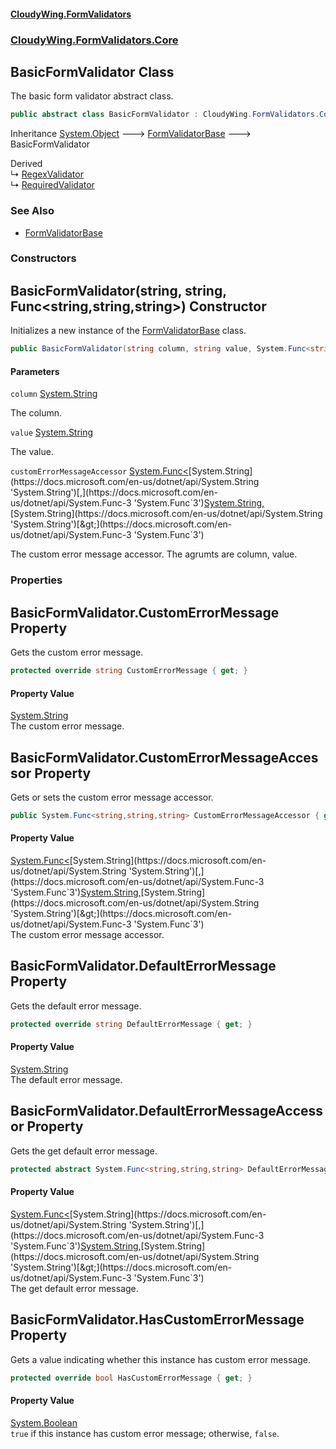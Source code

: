#### [CloudyWing.FormValidators](index.md 'index')
### [CloudyWing.FormValidators.Core](CloudyWing.FormValidators.Core.md 'CloudyWing.FormValidators.Core')

## BasicFormValidator Class

The basic form validator abstract class.

```csharp
public abstract class BasicFormValidator : CloudyWing.FormValidators.Core.FormValidatorBase
```

Inheritance [System.Object](https://docs.microsoft.com/en-us/dotnet/api/System.Object 'System.Object') &#129106; [FormValidatorBase](CloudyWing.FormValidators.Core.FormValidatorBase.md 'CloudyWing.FormValidators.Core.FormValidatorBase') &#129106; BasicFormValidator

Derived  
&#8627; [RegexValidator](CloudyWing.FormValidators.RegexValidator.md 'CloudyWing.FormValidators.RegexValidator')  
&#8627; [RequiredValidator](CloudyWing.FormValidators.RequiredValidator.md 'CloudyWing.FormValidators.RequiredValidator')

### See Also
- [FormValidatorBase](CloudyWing.FormValidators.Core.FormValidatorBase.md 'CloudyWing.FormValidators.Core.FormValidatorBase')
### Constructors

<a name='CloudyWing.FormValidators.Core.BasicFormValidator.BasicFormValidator(string,string,System.Func_string,string,string_)'></a>

## BasicFormValidator(string, string, Func<string,string,string>) Constructor

Initializes a new instance of the [FormValidatorBase](CloudyWing.FormValidators.Core.FormValidatorBase.md 'CloudyWing.FormValidators.Core.FormValidatorBase') class.

```csharp
public BasicFormValidator(string column, string value, System.Func<string,string,string> customErrorMessageAccessor);
```
#### Parameters

<a name='CloudyWing.FormValidators.Core.BasicFormValidator.BasicFormValidator(string,string,System.Func_string,string,string_).column'></a>

`column` [System.String](https://docs.microsoft.com/en-us/dotnet/api/System.String 'System.String')

The column.

<a name='CloudyWing.FormValidators.Core.BasicFormValidator.BasicFormValidator(string,string,System.Func_string,string,string_).value'></a>

`value` [System.String](https://docs.microsoft.com/en-us/dotnet/api/System.String 'System.String')

The value.

<a name='CloudyWing.FormValidators.Core.BasicFormValidator.BasicFormValidator(string,string,System.Func_string,string,string_).customErrorMessageAccessor'></a>

`customErrorMessageAccessor` [System.Func&lt;](https://docs.microsoft.com/en-us/dotnet/api/System.Func-3 'System.Func`3')[System.String](https://docs.microsoft.com/en-us/dotnet/api/System.String 'System.String')[,](https://docs.microsoft.com/en-us/dotnet/api/System.Func-3 'System.Func`3')[System.String](https://docs.microsoft.com/en-us/dotnet/api/System.String 'System.String')[,](https://docs.microsoft.com/en-us/dotnet/api/System.Func-3 'System.Func`3')[System.String](https://docs.microsoft.com/en-us/dotnet/api/System.String 'System.String')[&gt;](https://docs.microsoft.com/en-us/dotnet/api/System.Func-3 'System.Func`3')

The custom error message accessor. The agrumts are column, value.
### Properties

<a name='CloudyWing.FormValidators.Core.BasicFormValidator.CustomErrorMessage'></a>

## BasicFormValidator.CustomErrorMessage Property

Gets the custom error message.

```csharp
protected override string CustomErrorMessage { get; }
```

#### Property Value
[System.String](https://docs.microsoft.com/en-us/dotnet/api/System.String 'System.String')  
The custom error message.

<a name='CloudyWing.FormValidators.Core.BasicFormValidator.CustomErrorMessageAccessor'></a>

## BasicFormValidator.CustomErrorMessageAccessor Property

Gets or sets the custom error message accessor.

```csharp
public System.Func<string,string,string> CustomErrorMessageAccessor { get; }
```

#### Property Value
[System.Func&lt;](https://docs.microsoft.com/en-us/dotnet/api/System.Func-3 'System.Func`3')[System.String](https://docs.microsoft.com/en-us/dotnet/api/System.String 'System.String')[,](https://docs.microsoft.com/en-us/dotnet/api/System.Func-3 'System.Func`3')[System.String](https://docs.microsoft.com/en-us/dotnet/api/System.String 'System.String')[,](https://docs.microsoft.com/en-us/dotnet/api/System.Func-3 'System.Func`3')[System.String](https://docs.microsoft.com/en-us/dotnet/api/System.String 'System.String')[&gt;](https://docs.microsoft.com/en-us/dotnet/api/System.Func-3 'System.Func`3')  
The custom error message accessor.

<a name='CloudyWing.FormValidators.Core.BasicFormValidator.DefaultErrorMessage'></a>

## BasicFormValidator.DefaultErrorMessage Property

Gets the default error message.

```csharp
protected override string DefaultErrorMessage { get; }
```

#### Property Value
[System.String](https://docs.microsoft.com/en-us/dotnet/api/System.String 'System.String')  
The default error message.

<a name='CloudyWing.FormValidators.Core.BasicFormValidator.DefaultErrorMessageAccessor'></a>

## BasicFormValidator.DefaultErrorMessageAccessor Property

Gets the get default error message.

```csharp
protected abstract System.Func<string,string,string> DefaultErrorMessageAccessor { get; }
```

#### Property Value
[System.Func&lt;](https://docs.microsoft.com/en-us/dotnet/api/System.Func-3 'System.Func`3')[System.String](https://docs.microsoft.com/en-us/dotnet/api/System.String 'System.String')[,](https://docs.microsoft.com/en-us/dotnet/api/System.Func-3 'System.Func`3')[System.String](https://docs.microsoft.com/en-us/dotnet/api/System.String 'System.String')[,](https://docs.microsoft.com/en-us/dotnet/api/System.Func-3 'System.Func`3')[System.String](https://docs.microsoft.com/en-us/dotnet/api/System.String 'System.String')[&gt;](https://docs.microsoft.com/en-us/dotnet/api/System.Func-3 'System.Func`3')  
The get default error message.

<a name='CloudyWing.FormValidators.Core.BasicFormValidator.HasCustomErrorMessage'></a>

## BasicFormValidator.HasCustomErrorMessage Property

Gets a value indicating whether this instance has custom error message.

```csharp
protected override bool HasCustomErrorMessage { get; }
```

#### Property Value
[System.Boolean](https://docs.microsoft.com/en-us/dotnet/api/System.Boolean 'System.Boolean')  
`true` if this instance has custom error message; otherwise, `false`.